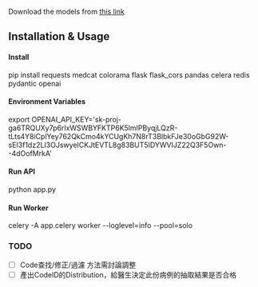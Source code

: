 Download the models from [this link](https://uts.nlm.nih.gov/uts/login?service=https://medcat.rosalind.kcl.ac.uk/auth-callback)

## Installation & Usage

#### Install
pip install requests medcat colorama flask flask_cors pandas celera redis pydantic openai

#### Environment Variables
export OPENAI_API_KEY='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'

#### Run API
python app.py

#### Run Worker
celery -A app.celery worker --loglevel=info --pool=solo

### TODO
- [ ] Code查找/修正/過濾 方法需討論調整
- [ ] 產出CodeID的Distribution，給醫生決定此份病例的抽取結果是否合格
